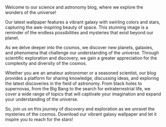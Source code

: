 <!--
Write me content for website with wallpaper "A vibrant galaxy with swirling colors and stars for a science or astronomy blog"
-->

<!--font:Montserrat-->

Welcome to our science and astronomy blog, where we explore the wonders of the universe!

Our latest wallpaper features a vibrant galaxy with swirling colors and stars, capturing the awe-inspiring beauty of space. This stunning image is a reminder of the endless possibilities and mysteries that exist beyond our planet.

As we delve deeper into the cosmos, we discover new planets, galaxies, and phenomena that challenge our understanding of the universe. Through scientific exploration and discovery, we gain a greater appreciation for the complexity and diversity of the cosmos.

Whether you are an amateur astronomer or a seasoned scientist, our blog provides a platform for sharing knowledge, discussing ideas, and exploring the latest discoveries in the field of astronomy. From black holes to supernovas, from the Big Bang to the search for extraterrestrial life, we cover a wide range of topics that will captivate your imagination and expand your understanding of the universe.

So, join us on this journey of discovery and exploration as we unravel the mysteries of the cosmos. Download our vibrant galaxy wallpaper and let it inspire you to reach for the stars!
